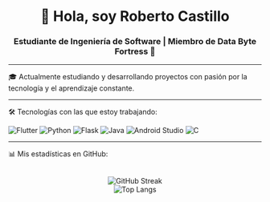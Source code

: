 <h1 align="center">👋 Hola, soy Roberto Castillo</h1>
<h3 align="center">Estudiante de Ingeniería de Software | Miembro de Data Byte Fortress 🚀</h3>

---

🎓 Actualmente estudiando y desarrollando proyectos con pasión por la tecnología y el aprendizaje constante.

---

🛠️ Tecnologías con las que estoy trabajando:

![Flutter](https://img.shields.io/badge/Flutter-02569B?style=for-the-badge&logo=flutter&logoColor=white)
![Python](https://img.shields.io/badge/Python-3776AB?style=for-the-badge&logo=python&logoColor=white)
![Flask](https://img.shields.io/badge/Flask-000000?style=for-the-badge&logo=flask)
![Java](https://img.shields.io/badge/Java-007396?style=for-the-badge&logo=java&logoColor=white)
![Android Studio](https://img.shields.io/badge/Android%20Studio-3DDC84?style=for-the-badge&logo=android-studio&logoColor=white)
![C](https://img.shields.io/badge/C-00599C?style=for-the-badge&logo=c&logoColor=white)

---

📊 Mis estadísticas en GitHub:

<div align="center">
  <br />
  <img src="https://github-readme-streak-stats.herokuapp.com/?user=robertoideabcd24&theme=radical" alt="GitHub Streak" />
  <br />
  <img src="https://github-readme-stats.vercel.app/api/top-langs/?username=robertoideabcd24&layout=compact&theme=radical" alt="Top Langs" />
</div>


<!--
**robertoideabcd24/robertoideabcd24** is a ✨ _special_ ✨ repository because its `README.md` (this file) appears on your GitHub profile.

Here are some ideas to get you started:

- 🔭 I’m currently working on ...
- 🌱 I’m currently learning ...
- 👯 I’m looking to collaborate on ...
- 🤔 I’m looking for help with ...
- 💬 Ask me about ...
- 📫 How to reach me: ...
- 😄 Pronouns: ...
- ⚡ Fun fact: ...
-->
